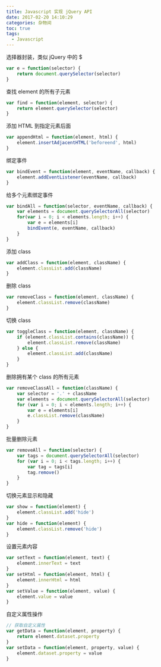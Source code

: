 ```yaml
---
title: Javascript 实现 jQuery API
date: 2017-02-20 14:10:29
categories: 杂物间
toc: true
tags:
  - Javascript
---
```


选择器封装，类似 jQuery 中的 $

```javascript
var e = function(selector) {
    return document.querySelector(selector)
}
```
查找 element 的所有子元素

```javascript
var find = function(element, selector) {
    return element.querySelector(selector)
}
```

添加 HTML 到指定元素后面

```javascript
var appendHtml = function(element, html) {
	element.insertAdjacentHTML('beforeend', html)
}
```

绑定事件

```javascript
var bindEvent = function(element, eventName, callback) {
    element.addEventListener(eventName, callback)
}
```
给多个元素绑定事件

```javascript
var bindAll = function(selector, eventName, callback) {
    var elements = document.querySelectorAll(selector)
    for(var i = 0; i < elements.length; i++) {
        var e = elements[i]
        bindEvent(e, eventName, callback)
    }
}
```

添加 class

```javascript
var addClass = function(element, className) {
    element.classList.add(className)
}
```
删除 class

```javascript
var removeClass = function(element, className) {
    element.classList.remove(className)
}
```
切换 class

```javascript
var toggleClass = function(element, className) {
    if (element.classList.contains(className)) {
        element.classList.remove(className)
    } else {
        element.classList.add(className)
    }
}
```

删除拥有某个 class 的所有元素

```javascript
var removeClassAll = function(className) {
    var selector = '.' + className
    var elements = document.querySelectorAll(selector)
    for (var i = 0; i < elements.length; i++) {
        var e = elements[i]
        e.classList.remove(className)
    }
}
```

批量删除元素

```javascript
var removeAll = function(selector) {
    var tags = document.querySelectorAll(selector)
    for (var i = 0; i < tags.length; i++) {
        var tag = tags[i]
        tag.remove()
    }
}
```

切换元素显示和隐藏
```javascript
var show = function(element) {
    element.classList.add('hide')
}
var hide = function(element) {
    element.classList.remove('hide')
}
```

设置元素内容
```javascript
var setText = function(element, text) {
    element.innerText = text
}
var setHtml = function(element, html) {
    element.innerHtml = html
}
var setValue = function(element, value) {
    element.value = value
}
```

自定义属性操作
```javascript
// 获取自定义属性
var getData = function(element, property) {
    return element.dataset.property
}
var setData = function(element, property, value) {
    element.dataset.property = value
}
```
